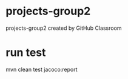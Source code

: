 # projects-group2
projects-group2 created by GitHub Classroom

# run test
mvn clean test jacoco:report